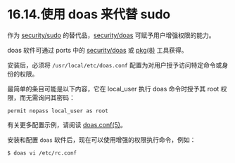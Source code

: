 # 16.14.使用 doas 来代替 sudo

作为 [security/sudo](https://cgit.freebsd.org/ports/tree/security/sudo/pkg-descr) 的替代品，[security/doas](https://cgit.freebsd.org/ports/tree/security/doas/pkg-descr) 可赋予用户增强权限的能力。

doas 软件可通过 ports 中的 [security/doas](https://cgit.freebsd.org/ports/tree/security/doas/pkg-descr) 或 [pkg(8)](https://www.freebsd.org/cgi/man.cgi?query=pkg&sektion=8&format=html) 工具获得。

安装后，必须将 `/usr/local/etc/doas.conf` 配置为对用户授予访问特定命令或身份的权限。

最简单的条目可能是以下内容，它在 local_user 执行 doas 命令时授予其 root 权限，而无需询问其密码：

```shell-session
permit nopass local_user as root
```

有关更多配置示例，请阅读 [doas.conf(5)](https://www.freebsd.org/cgi/man.cgi?query=doas.conf&sektion=5&format=html)。

安装和配置 `doas` 软件后，现在可以使用增强的权限执行命令，例如：

```shell-session
$ doas vi /etc/rc.conf
```
